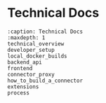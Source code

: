 # Technical Docs

```{toctree}
:caption: Technical Docs
:maxdepth: 1
technical_overview
developer_setup
local_docker_builds
backend_api
frontend
connector_proxy
how_to_build_a_connector
extensions
process
```
